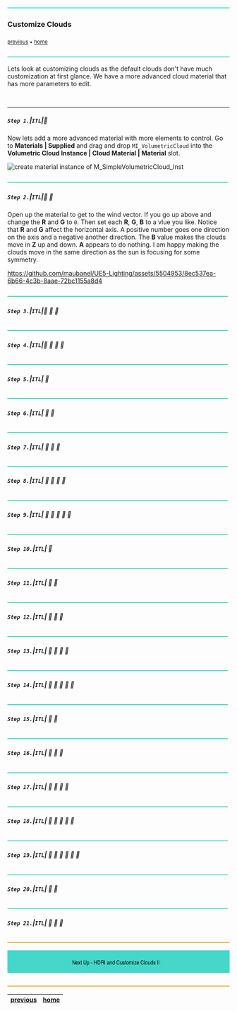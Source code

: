 ![](../images/line3.png)

### Customize Clouds 

<sub>[previous](../post-process/README.md#user-content-post-process-volumes) • [home](../README.md#user-content-ue4-lighting)</sub>

![](../images/line3.png)

Lets look at customizing clouds as the default clouds don't have much customization at first glance. We have a more advanced cloud material that has more parameters to edit.

<br>

---


##### `Step 1.`\|`ITL`|:small_blue_diamond:

Now lets add a more advanced material with more elements to control.  Go to **Materials | Supplied** and drag and drop `MI_VolumetricCloud` into the **Volumetric Cloud Instance | Cloud Material | Material** slot.

![create material instance of M_SimpleVolumetricCloud_Inst](images/addAdvanceVCmat.png)


![](../images/line2.png)

##### `Step 2.`\|`ITL`|:small_blue_diamond: :small_blue_diamond: 

Open up the material to get to the wind vector. If you go up above and change the **R** and **G** to `0`.  Then set each **R**, **G**, **B** to a vlue you like.  Notice that **R** and **G** affect the horizontal axis.  A positive number goes one direction on the axis and a negative another direction.  The **B** value makes the clouds move in **Z** up and down.  **A** appears to do nothing. I am happy making the clouds move in the same direction as the sun is focusing for some symmetry.

https://github.com/maubanel/UE5-Lighting/assets/5504953/8ec537ea-6b66-4c3b-8aae-72bc1155a8d4

![](../images/line2.png)

##### `Step 3.`\|`ITL`|:small_blue_diamond: :small_blue_diamond: :small_blue_diamond:


![](../images/line2.png)

##### `Step 4.`\|`ITL`|:small_blue_diamond: :small_blue_diamond: :small_blue_diamond: :small_blue_diamond:



![](../images/line2.png)

##### `Step 5.`\|`ITL`| :small_orange_diamond:



![](../images/line2.png)

##### `Step 6.`\|`ITL`| :small_orange_diamond: :small_blue_diamond:



![](../images/line2.png)

##### `Step 7.`\|`ITL`| :small_orange_diamond: :small_blue_diamond: :small_blue_diamond:



![](../images/line2.png)

##### `Step 8.`\|`ITL`| :small_orange_diamond: :small_blue_diamond: :small_blue_diamond: :small_blue_diamond:



![](../images/line2.png)

##### `Step 9.`\|`ITL`| :small_orange_diamond: :small_blue_diamond: :small_blue_diamond: :small_blue_diamond: :small_blue_diamond:



![](../images/line2.png)

##### `Step 10.`\|`ITL`| :large_blue_diamond:




![](../images/line2.png)

##### `Step 11.`\|`ITL`| :large_blue_diamond: :small_blue_diamond: 



![](../images/line2.png)


##### `Step 12.`\|`ITL`| :large_blue_diamond: :small_blue_diamond: :small_blue_diamond: 



![](../images/line2.png)

##### `Step 13.`\|`ITL`| :large_blue_diamond: :small_blue_diamond: :small_blue_diamond:  :small_blue_diamond: 



![](../images/line2.png)

##### `Step 14.`\|`ITL`| :large_blue_diamond: :small_blue_diamond: :small_blue_diamond: :small_blue_diamond:  :small_blue_diamond: 



![](../images/line2.png)

##### `Step 15.`\|`ITL`| :large_blue_diamond: :small_orange_diamond: 


![](../images/line2.png)

##### `Step 16.`\|`ITL`| :large_blue_diamond: :small_orange_diamond:   :small_blue_diamond: 

![](../images/line2.png)

##### `Step 17.`\|`ITL`| :large_blue_diamond: :small_orange_diamond: :small_blue_diamond: :small_blue_diamond:


![](../images/line2.png)

##### `Step 18.`\|`ITL`| :large_blue_diamond: :small_orange_diamond: :small_blue_diamond: :small_blue_diamond: :small_blue_diamond:



![](../images/line2.png)

##### `Step 19.`\|`ITL`| :large_blue_diamond: :small_orange_diamond: :small_blue_diamond: :small_blue_diamond: :small_blue_diamond: :small_blue_diamond:



![](../images/line2.png)

##### `Step 20.`\|`ITL`| :large_blue_diamond: :large_blue_diamond:



![](../images/line2.png)

##### `Step 21.`\|`ITL`| :large_blue_diamond: :large_blue_diamond: :small_blue_diamond:



![](../images/line.png)

<!-- <img src="https://via.placeholder.com/1000x100/45D7CA/000000/?text=Next Up - HDRI and Customize Clouds"> -->
![next up next tile](images/banner.png)

![](../images/line.png)

| [previous](../post-process/README.md#user-content-post-process-volumes)| [home](../README.md#user-content-ue4-lighting) | 
|---|---|
